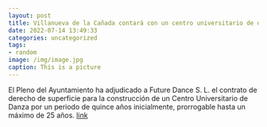 ```yaml
---
layout: post
title: Villanueva de la Cañada contará con un centro universitario de danza
date: 2022-07-14 13:49:33
categories: uncategorized
tags:
- random
image: /img/image.jpg
caption: This is a picture
---
```

El Pleno del Ayuntamiento ha adjudicado a Future Dance S. L. el contrato de derecho de superficie para la construcción de un Centro Universitario de Danza por un periodo de quince años inicialmente, prorrogable hasta un máximo de 25 años.  [link](https://www.ayto-villacanada.es/noticias/villanueva-de-la-canada-contara-con-un-centro-universitario-de-danza/)
